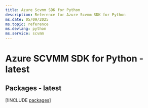 ```yaml
---
title: Azure Scvmm SDK for Python
description: Reference for Azure Scvmm SDK for Python
ms.date: 05/09/2025
ms.topic: reference
ms.devlang: python
ms.service: scvmm
---
```

# Azure SCVMM SDK for Python - latest
## Packages - latest
[!INCLUDE [packages](scvmm-index.md)]